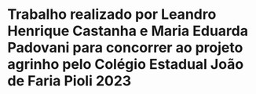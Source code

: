# Trabalho realizado por Leandro Henrique Castanha e Maria Eduarda Padovani para concorrer ao projeto agrinho pelo Colégio Estadual João de Faria Pioli 2023